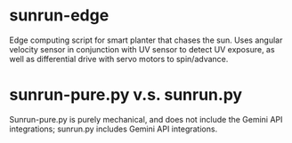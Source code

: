 # sunrun-edge
Edge computing script for smart planter that chases the sun.  Uses angular velocity sensor in conjunction with UV sensor to detect UV exposure, as well as differential drive with servo motors to spin/advance.

# sunrun-pure.py v.s. sunrun.py
Sunrun-pure.py is purely mechanical, and does not include the Gemini API integrations; sunrun.py includes Gemini API integrations.
